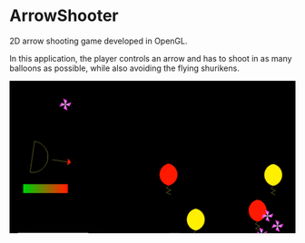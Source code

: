 # ArrowShooter
2D arrow shooting game developed in OpenGL.

In this application, the player controls an arrow and has to shoot in as many balloons as possible, while also avoiding the flying shurikens.

![](game-demo.PNG)



